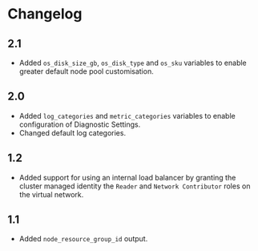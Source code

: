 # Changelog

## 2.1
* Added `os_disk_size_gb`, `os_disk_type` and `os_sku` variables to enable greater default node pool customisation.

## 2.0
* Added `log_categories` and `metric_categories` variables to enable configuration of Diagnostic Settings.
* Changed default log categories.

## 1.2
* Added support for using an internal load balancer by granting the cluster managed identity the `Reader` and `Network Contributor` roles on the virtual network.

## 1.1
* Added `node_resource_group_id` output.
